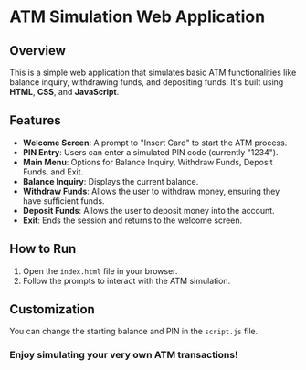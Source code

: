 # ATM Simulation Web Application

## Overview

This is a simple web application that simulates basic ATM functionalities like balance inquiry, withdrawing funds, and depositing funds. It's built using **HTML**, **CSS**, and **JavaScript**.

## Features

- **Welcome Screen**: A prompt to "Insert Card" to start the ATM process.
- **PIN Entry**: Users can enter a simulated PIN code (currently "1234").
- **Main Menu**: Options for Balance Inquiry, Withdraw Funds, Deposit Funds, and Exit.
- **Balance Inquiry**: Displays the current balance.
- **Withdraw Funds**: Allows the user to withdraw money, ensuring they have sufficient funds.
- **Deposit Funds**: Allows the user to deposit money into the account.
- **Exit**: Ends the session and returns to the welcome screen.

## How to Run

1. Open the `index.html` file in your browser.
2. Follow the prompts to interact with the ATM simulation.

## Customization

You can change the starting balance and PIN in the `script.js` file.

### Enjoy simulating your very own ATM transactions!
